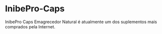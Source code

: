 # InibePro-Caps
InibePro Caps Emagrecedor Natural é atualmente um dos suplementos mais comprados pela Internet.
